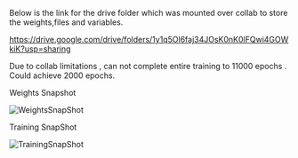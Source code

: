 Below is the link for the drive folder which was mounted over collab to store the weights,files and variables.

https://drive.google.com/drive/folders/1y1q5Ol6faj34JOsK0nK0lFQwi4GOWkiK?usp=sharing


Due to collab limitations , can not complete entire training to 11000 epochs . Could achieve 2000 epochs.

Weights Snapshot 

![WeightsSnapShot](https://github.com/Aayushjshah/maskDetectionYolov3/assets/64648834/8f803bb6-7022-4722-83fe-8c8ecbcba4a6)

Training SnapShot

![TrainingSnapShot](https://github.com/Aayushjshah/maskDetectionYolov3/assets/64648834/9b1ac281-9ea8-4576-873c-0c1dc878fa92)



